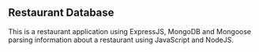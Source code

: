 ## Restaurant Database
This is a restaurant application using ExpressJS, MongoDB and Mongoose parsing
information about a restaurant using JavaScript and NodeJS.